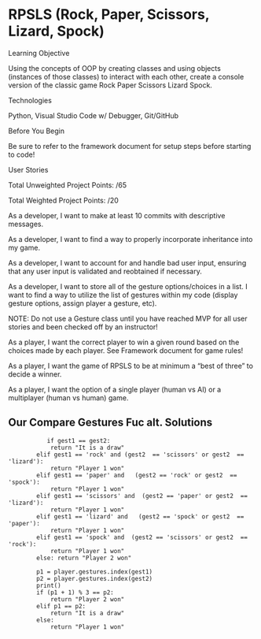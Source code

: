# RPSLS (Rock, Paper, Scissors, Lizard, Spock)

Learning Objective

Using the concepts of OOP by creating classes and using objects (instances of those classes) to interact with each other, create a console version of the classic game Rock Paper Scissors Lizard Spock.

Technologies

Python, Visual Studio Code w/ Debugger, Git/GitHub

Before You Begin

Be sure to refer to the framework document for setup steps before starting to code!

User Stories

Total Unweighted Project Points: /65

Total Weighted Project Points: /20

As a developer, I want to make at least 10 commits with descriptive messages.

 As a developer, I want to find a way to properly incorporate inheritance into my game.

As a developer, I want to account for and handle bad user input, ensuring that any user input is validated and reobtained if necessary.

 As a developer, I want to store all of the gesture options/choices in a list. I want to find a way to utilize the list of gestures within my code (display gesture options, assign player a gesture, etc).

NOTE: Do not use a Gesture class until you have reached MVP for all user stories and been checked off by an instructor!

As a player, I want the correct player to win a given round based on the choices made by each player. See Framework document for game rules!

 As a player, I want the game of RPSLS to be at minimum a “best of three” to decide a winner.

As a player, I want the option of a single player (human vs AI) or a multiplayer (human vs human) game.

## Our Compare Gestures Fuc alt. Solutions

```
           if gest1 == gest2:
            return "It is a draw"
        elif gest1 == 'rock' and (gest2  == 'scissors' or gest2  == 'lizard'):
            return "Player 1 won"  
        elif gest1 == 'paper' and   (gest2 == 'rock' or gest2  == 'spock'):
            return "Player 1 won"
        elif gest1 == 'scissors' and  (gest2 == 'paper' or gest2  == 'lizard'):
            return "Player 1 won"
        elif gest1 == 'lizard' and   (gest2 == 'spock' or gest2  == 'paper'):
            return "Player 1 won"
        elif gest1 == 'spock' and  (gest2 == 'scissors' or gest2  == 'rock'):
            return "Player 1 won"
        else: return "Player 2 won"    

        p1 = player.gestures.index(gest1)
        p2 = player.gestures.index(gest2)
        print()
        if (p1 + 1) % 3 == p2:
            return "Player 2 won"
        elif p1 == p2:
            return "It is a draw"
        else:
            return "Player 1 won"
```